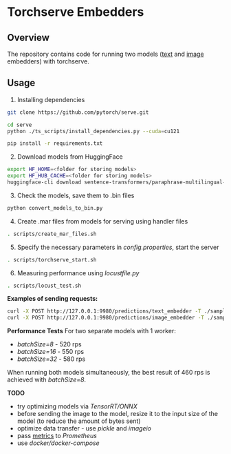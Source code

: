# Torchserve Embedders

## Overview
The repository contains code for running two models ([text](https://huggingface.co/sentence-transformers/paraphrase-multilingual-mpnet-base-v2) and [image](https://huggingface.co/sentence-transformers/clip-ViT-B-32) embedders) with torchserve.  

## Usage

1. Installing dependencies
```bash
git clone https://github.com/pytorch/serve.git
```

```bash
cd serve
python ./ts_scripts/install_dependencies.py --cuda=cu121
```

```bash
pip install -r requirements.txt
```

2. Download models from HuggingFace

```bash
export HF_HOME=<folder for storing models>
export HF_HUB_CACHE=<folder for storing models>
huggingface-cli download sentence-transformers/paraphrase-multilingual-mpnet-base-v2 sentence-transformers/clip-ViT-B-32
```

3. Check the models, save them to .bin files
```bash
python convert_models_to_bin.py
```

4. Create .mar files from models for serving using handler files
```bash
. scripts/create_mar_files.sh
```

5. Specify the necessary parameters in *config.properties*, start the server
```bash
. scripts/torchserve_start.sh
```

6. Measuring performance using *locustfile.py*
```bash
. scripts/locust_test.sh
```

**Examples of sending requests:**
```bash
curl -X POST http://127.0.0.1:9980/predictions/text_embedder -T ./sample_text.txt
curl -X POST http://127.0.0.1:9980/predictions/image_embedder -T ./sample_image.jpg
```

**Performance Tests**
For two separate models with 1 worker:
* *batchSize=8* - 520 rps
* *batchSize=16* - 550 rps
* *batchSize=32* - 580 rps  

When running both models simultaneously, the best result of 460 rps is achieved with *batchSize=8*.

**TODO**
* try optimizing models via *TensorRT/ONNX*
* before sending the image to the model, resize it to the input size of the model (to reduce the amount of bytes sent)
* optimize data transfer - use *pickle* and *imageio*
* pass [metrics](https://pytorch.org/serve/metrics_api.html) to *Prometheus*
* use *docker/docker-compose*